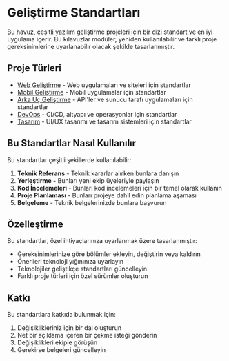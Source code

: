 # Geliştirme Standartları 

Bu havuz, çeşitli yazılım geliştirme projeleri için bir dizi standart ve en iyi uygulama içerir. Bu kılavuzlar modüler, yeniden kullanılabilir ve farklı proje gereksinimlerine uyarlanabilir olacak şekilde tasarlanmıştır. 

## Proje Türleri 

- [Web Geliştirme](web/README.md) - Web uygulamaları ve siteleri için standartlar 
- [Mobil Geliştirme](mobile/README.md) - Mobil uygulamalar için standartlar 
- [Arka Uç Geliştirme](backend/README.md) - API'ler ve sunucu tarafı uygulamaları için standartlar 
- [DevOps](devops/README.md) - CI/CD, altyapı ve operasyonlar için standartlar 
- [Tasarım](design/README.md) - UI/UX tasarımı ve tasarım sistemleri için standartlar 

## Bu Standartlar Nasıl Kullanılır 

Bu standartlar çeşitli şekillerde kullanılabilir: 

1. **Teknik Referans** - Teknik kararlar alırken bunlara danışın 
2. **Yerleştirme** - Bunları yeni ekip üyeleriyle paylaşın 
3. **Kod İncelemeleri** - Bunları kod incelemeleri için bir temel olarak kullanın 
4. **Proje Planlaması** - Bunları projeye dahil edin planlama aşaması 
5. **Belgeleme** - Teknik belgelerinizde bunlara başvurun 

## Özelleştirme 

Bu standartlar, özel ihtiyaçlarınıza uyarlanmak üzere tasarlanmıştır: 

- Gereksinimlerinize göre bölümler ekleyin, değiştirin veya kaldırın 
- Önerileri teknoloji yığınınıza uyarlayın 
- Teknolojiler geliştikçe standartları güncelleyin 
- Farklı proje türleri için özel sürümler oluşturun 

## Katkı 

Bu standartlara katkıda bulunmak için: 

1. Değişiklikleriniz için bir dal oluşturun 
2. Net bir açıklama içeren bir çekme isteği gönderin 
3. Değişiklikleri ekiple görüşün 
4. Gerekirse belgeleri güncelleyin